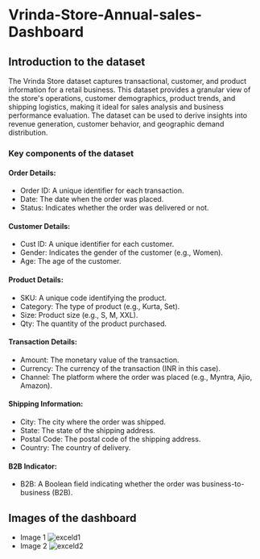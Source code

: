 # Vrinda-Store-Annual-sales-Dashboard
## Introduction to the dataset
The Vrinda Store dataset captures transactional, customer, and product information for a retail business. This dataset provides a granular view of the store's operations, customer demographics, product trends, and shipping logistics, making it ideal for sales analysis and business performance evaluation. The dataset can be used to derive insights into revenue generation, customer behavior, and geographic demand distribution.
### Key components of the dataset
#### Order Details:

- Order ID: A unique identifier for each transaction.
- Date: The date when the order was placed.
- Status: Indicates whether the order was delivered or not.
#### Customer Details:

- Cust ID: A unique identifier for each customer.
- Gender: Indicates the gender of the customer (e.g., Women).
- Age: The age of the customer.
#### Product Details:

- SKU: A unique code identifying the product.
- Category: The type of product (e.g., Kurta, Set).
- Size: Product size (e.g., S, M, XXL).
- Qty: The quantity of the product purchased.
#### Transaction Details:

- Amount: The monetary value of the transaction.
- Currency: The currency of the transaction (INR in this case).
- Channel: The platform where the order was placed (e.g., Myntra, Ajio, Amazon).
#### Shipping Information:

- City: The city where the order was shipped.
- State: The state of the shipping address.
- Postal Code: The postal code of the shipping address.
- Country: The country of delivery.
#### B2B Indicator:

- B2B: A Boolean field indicating whether the order was business-to-business (B2B).
## Images of the dashboard
- Image 1
![exceld1](https://github.com/user-attachments/assets/343db0cb-672b-4238-bf81-9baaa9790ea3)
- Image 2
![exceld2](https://github.com/user-attachments/assets/c92fa12d-2501-4e18-af9b-c6396b2a75a5)
